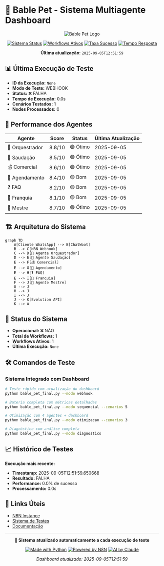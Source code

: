 # 🎯 Bable Pet - Sistema Multiagente Dashboard

<div align="center">

![Bable Pet Logo](https://img.shields.io/badge/🐾-BABLE%20PET-blue?style=for-the-badge)

[![Sistema Status](https://img.shields.io/badge/Sistema-OFFLINE-red?style=for-the-badge&logo=checkmarx&logoColor=white)]()
[![Workflows Ativos](https://img.shields.io/badge/Workflows-1%20Ativos-blue?style=for-the-badge&logo=github-actions&logoColor=white)]()
[![Taxa Sucesso](https://img.shields.io/badge/Taxa%20Sucesso-0.0%25-red?style=for-the-badge&logo=target&logoColor=white)]()
[![Tempo Resposta](https://img.shields.io/badge/Tempo%20M%C3%A9dio-0.0s-brightgreen?style=for-the-badge&logo=stopwatch&logoColor=white)]()

**Última atualização:** `2025-09-05T12:51:59`

</div>

## 📊 Última Execução de Teste

- **ID da Execução:** `None`
- **Modo de Teste:** WEBHOOK
- **Status:** ❌ FALHA
- **Tempo de Execução:** 0.0s
- **Cenários Testados:** 1
- **Nodes Processados:** 0

## 🤖 Performance dos Agentes

| Agente | Score | Status | Última Atualização |
|--------|-------|--------|-------------------|
| 🎯 Orquestrador | 8.8/10 | 🟢 Ótimo | 2025-09-05 |
| 👋 Saudação | 8.5/10 | 🟢 Ótimo | 2025-09-05 |
| 💰 Comercial | 8.6/10 | 🟢 Ótimo | 2025-09-05 |
| 📅 Agendamento | 8.4/10 | 🟡 Bom | 2025-09-05 |
| ❓ FAQ | 8.2/10 | 🟡 Bom | 2025-09-05 |
| 🏢 Franquia | 8.1/10 | 🟡 Bom | 2025-09-05 |
| 👑 Mestre | 8.7/10 | 🟢 Ótimo | 2025-09-05 |

## 🏗️ Arquitetura do Sistema

```mermaid
graph TD
    A[Cliente WhatsApp] --> B[ChatWoot]
    B --> C[N8N Webhook]
    C --> D[🎯 Agente Orquestrador]
    D --> E[👋 Agente Saudação]
    E --> F[💰 Comercial]
    E --> G[📅 Agendamento]
    E --> H[❓ FAQ]
    E --> I[🏢 Franquia]
    F --> J[👑 Agente Mestre]
    G --> J
    H --> J
    I --> J
    J --> K[Evolution API]
    K --> A
```

## 🚀 Status do Sistema

- **Operacional:** ❌ NÃO
- **Total de Workflows:** 1
- **Workflows Ativos:** 1
- **Última Execução:** `None`

## 🛠️ Comandos de Teste

### Sistema Integrado com Dashboard
```bash
# Teste rápido com atualização do dashboard
python bable_pet_final.py --modo webhook

# Bateria completa com métricas detalhadas
python bable_pet_final.py --modo sequencial --cenarios 5

# Otimização com 4 agentes + dashboard
python bable_pet_final.py --modo otimizacao --cenarios 3

# Diagnóstico com análise completa
python bable_pet_final.py --modo diagnostico
```

## 📈 Histórico de Testes

**Execução mais recente:**
- **Timestamp:** 2025-09-05T12:51:59.650668
- **Resultado:** FALHA
- **Performance:** 0.0% de sucesso
- **Processamento:** 0.0s

## 🔗 Links Úteis

- [N8N Instance](https://n8n.synapseautointeligente.com.br)
- [Sistema de Testes](./bable_pet_final.py)
- [Documentação](./GUIA_FUNCIONAMENTO_COMPLETO.md)

---

<div align="center">

**🤖 Sistema atualizado automaticamente a cada execução de teste**

[![Made with Python](https://img.shields.io/badge/Made%20with-Python-blue?style=flat&logo=python&logoColor=white)](https://python.org)
[![Powered by N8N](https://img.shields.io/badge/Powered%20by-N8N-orange?style=flat&logo=n8n&logoColor=white)](https://n8n.io)
[![AI by Claude](https://img.shields.io/badge/AI%20by-Claude-purple?style=flat&logo=anthropic&logoColor=white)](https://claude.ai)

*Dashboard atualizado: 2025-09-05T12:51:59*

</div>
